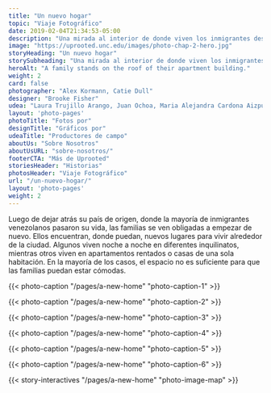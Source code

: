 ```yaml
---
title: "Un nuevo hogar"
topic: "Viaje Fotográfico"
date: 2019-02-04T21:34:53-05:00
description: "Una mirada al interior de donde viven los inmigrantes después de dejar su hogar."
image: "https://uprooted.unc.edu/images/photo-chap-2-hero.jpg"
storyHeading: "Un nuevo hogar"
storySubheading: "Una mirada al interior de donde viven los inmigrantes después de dejar su hogar."
heroAlt: "A family stands on the roof of their apartment building."
weight: 2
card: false
photographer: "Alex Kormann, Catie Dull"
designer: "Brooke Fisher"
udea: "Laura Trujillo Arango, Juan Ochoa, Maria Alejandra Cardona Aizpurua"
layout: 'photo-pages'
photoTitle: "Fotos por"
designTitle: "Gráficos por"
udeaTitle: "Productores de campo"
aboutUs: "Sobre Nosotros"
aboutUsURL: "sobre-nosotros/"
footerCTA: "Más de Uprooted"
storiesHeader: "Historias"
photosHeader: "Viaje Fotográfico"
url: "/un-nuevo-hogar/"
layout: 'photo-pages'
weight: 2
---
```


Luego de dejar atrás su país de origen, donde la mayoría de inmigrantes venezolanos pasaron su vida, las familias se ven obligadas a empezar de nuevo. Ellos encuentran, donde puedan, nuevos lugares para vivir alrededor de la ciudad. Algunos viven noche a noche en diferentes inquilinatos, mientras otros viven en apartamentos rentados o casas de una sola habitación. En la mayoría de los casos, el espacio no es suficiente para que las familias puedan estar cómodas. 



<!-- Andrea's home -->
{{< photo-caption "/pages/a-new-home" "photo-caption-1" >}}



<!-- Naiomi's room -->
{{< photo-caption "/pages/a-new-home" "photo-caption-2" >}}



<!-- Deylena and Jonathan's home -->
{{< photo-caption "/pages/a-new-home" "photo-caption-3" >}}



<!-- Marisela's home -->
{{< photo-caption "/pages/a-new-home" "photo-caption-4" >}}



<!-- Friends living in inquilinato -->
{{< photo-caption "/pages/a-new-home" "photo-caption-5" >}}

{{< photo-caption "/pages/a-new-home" "photo-caption-6" >}}

{{< story-interactives "/pages/a-new-home" "photo-image-map" >}}
